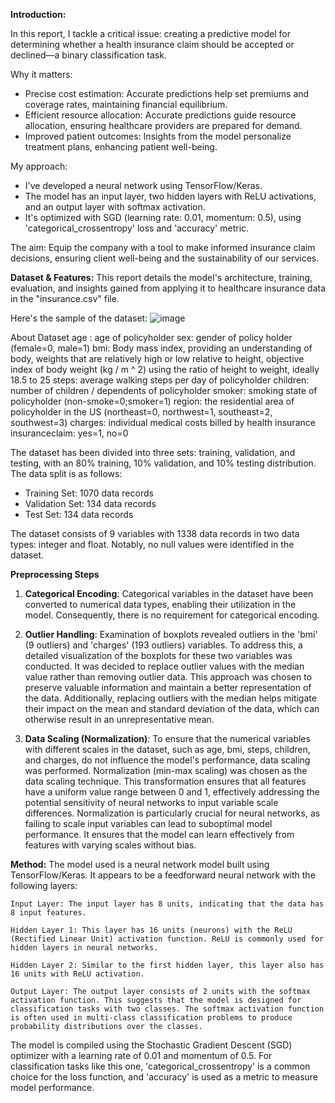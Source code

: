 **Introduction:**

In this report, I tackle a critical issue: creating a predictive model for determining whether a health insurance claim should be accepted or declined—a binary classification task.

Why it matters:
- Precise cost estimation: Accurate predictions help set premiums and coverage rates, maintaining financial equilibrium.
- Efficient resource allocation: Accurate predictions guide resource allocation, ensuring healthcare providers are prepared for demand.
- Improved patient outcomes: Insights from the model personalize treatment plans, enhancing patient well-being.

My approach:
- I've developed a neural network using TensorFlow/Keras.
- The model has an input layer, two hidden layers with ReLU activations, and an output layer with softmax activation.
- It's optimized with SGD (learning rate: 0.01, momentum: 0.5), using 'categorical_crossentropy' loss and 'accuracy' metric.

The aim: Equip the company with a tool to make informed insurance claim decisions, ensuring client well-being and the sustainability of our services.

**Dataset & Features:**
This report details the model's architecture, training, evaluation, and insights gained from applying it to healthcare insurance data in the "insurance.csv" file. 

Here's the sample of the dataset:
![image](https://github.com/laurencia7/IntroToML/assets/91892470/dbb9d215-8091-4a3e-930f-55abad4ab3d4)

About Dataset
        age : age of policyholder
        sex: gender of policy holder (female=0, male=1)
        bmi: Body mass index, providing an understanding of body, weights that are relatively high or low relative to height, objective index of body weight (kg / m ^ 2) using the ratio of height to weight, ideally 18.5 to 25
        steps: average walking steps per day of policyholder
        children: number of children / dependents of policyholder
        smoker: smoking state of policyholder (non-smoke=0;smoker=1)
        region: the residential area of policyholder in the US (northeast=0, northwest=1, southeast=2, southwest=3)
        charges: individual medical costs billed by health insurance
        insuranceclaim: yes=1, no=0

The dataset has been divided into three sets: training, validation, and testing, with an 80% training, 10% validation, and 10% testing distribution. The data split is as follows:

- Training Set: 1070 data records
- Validation Set: 134 data records
- Test Set: 134 data records

The dataset consists of 9 variables with 1338 data records in two data types: integer and float. Notably, no null values were identified in the dataset.

**Preprocessing Steps**

1. **Categorical Encoding**: Categorical variables in the dataset have been converted to numerical data types, enabling their utilization in the model. Consequently, there is no requirement for categorical encoding.

2. **Outlier Handling**: Examination of boxplots revealed outliers in the 'bmi' (9 outliers) and 'charges' (193 outliers) variables. To address this, a detailed visualization of the boxplots for these two variables was conducted.
It was decided to replace outlier values with the median value rather than removing outlier data. This approach was chosen to preserve valuable information and maintain a better representation of the data. Additionally, replacing outliers with the median helps mitigate their impact on the mean and standard deviation of the data, which can otherwise result in an unrepresentative mean.

3. **Data Scaling (Normalization)**: To ensure that the numerical variables with different scales in the dataset, such as age, bmi, steps, children, and charges, do not influence the model's performance, data scaling was performed. Normalization (min-max scaling) was chosen as the data scaling technique. This transformation ensures that all features have a uniform value range between 0 and 1, effectively addressing the potential sensitivity of neural networks to input variable scale differences.
Normalization is particularly crucial for neural networks, as failing to scale input variables can lead to suboptimal model performance. It ensures that the model can learn effectively from features with varying scales without bias.

**Method:**
The model used is a neural network model built using TensorFlow/Keras. It appears to be a feedforward neural network with the following layers:

    Input Layer: The input layer has 8 units, indicating that the data has 8 input features.

    Hidden Layer 1: This layer has 16 units (neurons) with the ReLU (Rectified Linear Unit) activation function. ReLU is commonly used for hidden layers in neural networks.

    Hidden Layer 2: Similar to the first hidden layer, this layer also has 16 units with ReLU activation.

    Output Layer: The output layer consists of 2 units with the softmax activation function. This suggests that the model is designed for classification tasks with two classes. The softmax activation function is often used in multi-class classification problems to produce probability distributions over the classes.

The model is compiled using the Stochastic Gradient Descent (SGD) optimizer with a learning rate of 0.01 and momentum of 0.5. For classification tasks like this one, 'categorical_crossentropy' is a common choice for the loss function, and 'accuracy' is used as a metric to measure model performance.

